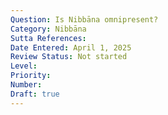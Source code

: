 ```yaml
---
Question: Is Nibbāna omnipresent?
Category: Nibbāna
Sutta References:
Date Entered: April 1, 2025
Review Status: Not started
Level: 
Priority: 
Number: 
Draft: true
---
```

